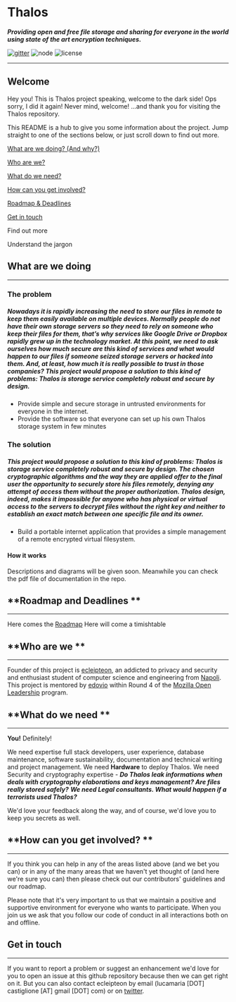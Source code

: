 **Thalos**
==========
***Providing open and free file storage and sharing for everyone in the world using state of the art encryption techniques.***

[![gitter](https://img.shields.io/gitter/room/nwjs/nw.js.svg)](https://gitter.im/mozilla/open-leadership-training) ![node](https://img.shields.io/node/v/gh-badges.svg) ![license](https://img.shields.io/hexpm/l/plug.svg)

----------

**Welcome**
-------

Hey you! This is Thalos project speaking,  welcome to the dark side! Ops sorry, I did it again!
Never mind, welcome! ...and thank you for visiting the Thalos repository.

This README is a hub to give you some information about the project. Jump straight to one of the sections below, or just scroll down to find out more.


[What are we doing? (And why?)](#what-are-we-doing)

[Who are we?](#who-are-we)

[What do we need?](#what-do-we-need)

[How can you get involved?](#how-to-get-involved)

[Roadmap & Deadlines](#roadmap-and-deadlines)

[Get in touch](#get-in-touch)

Find out more

Understand the jargon
    

## **What are we doing**
---------------------

### **The problem**

##### Nowadays it is rapidly increasing the need to store our files in remote to keep them easily available on multiple devices. Normally people do not have their own storage servers so they need to rely on someone who keep their files for them, that’s why services like Google Drive or Dropbox rapidly grew up in the technology market. At this point, we need to ask ourselves how much secure are this kind of services and what would happen to our files if someone seized storage servers or hacked into them. And, at least, how much it is really possible to trust in those companies? This project would propose a solution to this kind of problems: Thalos is storage service completely robust and secure by design.

 - Provide simple and secure storage in untrusted environments for everyone in the internet.
 - Provide the software so that everyone can set up his own Thalos storage system in few minutes


### **The solution**
##### This project would propose a solution to this kind of problems: Thalos is storage service completely robust and secure by design. The chosen cryptographic algorithms and the way they are applied offer to the final user the opportunity to securely store his files remotely, denying any attempt of access them without the proper authorization. Thalos design, indeed, makes it impossible for anyone who has physical or virtual access to the servers to decrypt files without the right key and neither to establish an exact match between one specific file and its owner.

 - Build a portable internet application that provides a simple management of a remote encrypted virtual filesystem.

#### **How it works**
Descriptions and diagrams will be given soon. Meanwhile you can check the pdf file of documentation in the repo.



## **Roadmap and Deadlines **
---------------------

Here comes the [Roadmap](https://github.com/ecleipteon/Thalos/issues/5)
Here will come a timishtable


## **Who are we **
---------------------

Founder of this project is [ecleipteon](https://www.github.com/ecleipteon),  an addicted to privacy and security and enthusiast  student of computer science and engineering from [Napoli](https://www.google.it/maps/place/Naples,+Metropolitan+City+of+Naples/@40.8538487,14.1065184,11z/data=!3m1!4b1!4m5!3m4!1s0x133b0866db7afaeb:0xd23a43cc658cb87e!8m2!3d40.8517746!4d14.2681244?dcr=0).
This project is mentored by [edovio](https://github.com/edovio) within Round 4 of the [Mozilla Open Leadership](https://mozilla.github.io/leadership-training/) program.

## **What do we need **
---------------------

**You!** Definitely!

We need expertise full stack developers, user experience, database maintenance, software sustainability, documentation and technical writing and project management. 
We need **Hardware** to deploy Thalos.
We need Security and cryptography expertise - ***Do Thalos leak informations when deals with cryptography elaborations and keys management? Are files really stored safely?***
***We need Legal consultants. What would happen if a terrorists used Thalos?***

We'd love your feedback along the way, and of course, we'd love you to keep you secrets as well.

## **How can you get involved? **
---------------------

If you think you can help in any of the areas listed above (and we bet you can) or in any of the many areas that we haven't yet thought of (and here we're sure you can) then please check out our contributors' guidelines and our roadmap.

Please note that it's very important to us that we maintain a positive and supportive environment for everyone who wants to participate. When you join us we ask that you follow our code of conduct in all interactions both on and offline.


## **Get in touch**
---------------------

If you want to report a problem or suggest an enhancement we'd love for you to open an issue at this github repository because then we can get right on it. But you can also contact ecleipteon by email (lucamaria [DOT] castiglione [AT] gmail [DOT] com) or on [twitter](https://twitter.com/ecleipteon).

